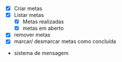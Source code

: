 - [x] Criar metas
- [x] Listar metas
    - [x] Metas realizadas
    - [x] metas em aberto
- [x] remover metas
- [x] marcar/ desmarcar metas como concluída
- sistema de mensagem